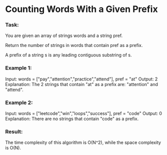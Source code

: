 # Counting Words With a Given Prefix

### Task:

You are given an array of strings words and a string pref.

Return the number of strings in words that contain pref as a prefix.

A prefix of a string s is any leading contiguous substring of s.

### Example 1:

Input: words = ["pay","attention","practice","attend"], pref = "at"
Output: 2
Explanation: The 2 strings that contain "at" as a prefix are: "attention" and "attend".

### Example 2:

Input: words = ["leetcode","win","loops","success"], pref = "code"
Output: 0
Explanation: There are no strings that contain "code" as a prefix.

### Result:

The time complexity of this algorithm is O(N^2), while the space complexity is O(N).